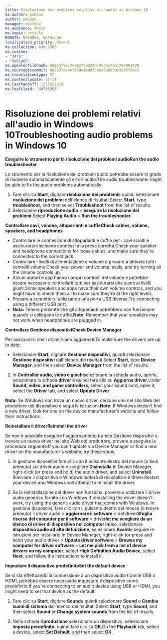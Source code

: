 ```yaml
---
title: Risoluzione dei problemi relativi all'audio in Windows 10
ms.author: pebaum
author: pebaum
manager: mnirkhe
ms.audience: Admin
ms.topic: article
ROBOTS: NOINDEX, NOFOLLOW
localization_priority: Normal
ms.collection: Adm_O365
ms.custom:
- "3476"
- "9001463"
ms.openlocfilehash: 46b23f97c2e682258224dc95e7a76b1201991828
ms.sourcegitcommit: 802537a54ef8bde1bdd758ee9a60b6c19d37d6e1
ms.translationtype: MT
ms.contentlocale: it-IT
ms.lasthandoff: 12/19/2019
ms.locfileid: "40796203"
---
```

# <a name="troubleshooting-audio-problems-in-windows-10"></a><span data-ttu-id="acbb5-102">Risoluzione dei problemi relativi all'audio in Windows 10</span><span class="sxs-lookup"><span data-stu-id="acbb5-102">Troubleshooting audio problems in Windows 10</span></span>

<span data-ttu-id="acbb5-103">**Eseguire lo strumento per la risoluzione dei problemi audio**</span><span class="sxs-lookup"><span data-stu-id="acbb5-103">**Run the audio troubleshooter**</span></span>

<span data-ttu-id="acbb5-104">Lo strumento per la risoluzione dei problemi audio potrebbe essere in grado di risolvere automaticamente gli errori audio:</span><span class="sxs-lookup"><span data-stu-id="acbb5-104">The audio troubleshooter might be able to fix the audio problems automatically:</span></span> 

1. <span data-ttu-id="acbb5-105">Fare clic su **Start**, digitare **risoluzione dei problemi**e quindi selezionare **risoluzione dei problemi** nell'elenco di risultati.</span><span class="sxs-lookup"><span data-stu-id="acbb5-105">Select **Start**, type **troubleshoot**, and then select **Troubleshoot** from the list of results.</span></span> 
2. <span data-ttu-id="acbb5-106">Selezionare **riproduzione audio** > **eseguire la risoluzione dei problemi**.</span><span class="sxs-lookup"><span data-stu-id="acbb5-106">Select **Playing Audio** > **Run the troubleshooter**.</span></span>

<span data-ttu-id="acbb5-107">**Controllare cavi, volume, altoparlanti e cuffie**</span><span class="sxs-lookup"><span data-stu-id="acbb5-107">**Check cables, volume, speakers, and headphones**</span></span>

- <span data-ttu-id="acbb5-108">Controllare le connessioni di altoparlanti e cuffie per i cavi sciolti e assicurarsi che siano connessi alla presa corretta.</span><span class="sxs-lookup"><span data-stu-id="acbb5-108">Check your speaker and headphone connections for loose cables, and make sure they're connected to the correct jack.</span></span>
- <span data-ttu-id="acbb5-109">Controllare i livelli di alimentazione e volume e provare a attivare tutti i controlli volume.</span><span class="sxs-lookup"><span data-stu-id="acbb5-109">Check your power and volume levels, and try turning all the volume controls up.</span></span>
- <span data-ttu-id="acbb5-110">Alcuni oratori e app hanno i propri controlli del volume e potrebbe essere necessario controllarli tutti per assicurarsi che siano ai livelli giusti.</span><span class="sxs-lookup"><span data-stu-id="acbb5-110">Some speakers and apps have their own volume controls, and you might have to check them all to make sure they're at the right levels.</span></span>
- <span data-ttu-id="acbb5-111">Provare a connettersi utilizzando una porta USB diversa.</span><span class="sxs-lookup"><span data-stu-id="acbb5-111">Try connecting using a different USB port.</span></span>
- <span data-ttu-id="acbb5-112">**Nota:** Tenere presente che gli altoparlanti potrebbero non funzionare quando si collegano le cuffie.</span><span class="sxs-lookup"><span data-stu-id="acbb5-112">**Note:** Remember that your speakers may not work when headphones are plugged in.</span></span>

<span data-ttu-id="acbb5-113">**Controllare Gestione dispositivi**</span><span class="sxs-lookup"><span data-stu-id="acbb5-113">**Check Device Manager**</span></span>

<span data-ttu-id="acbb5-114">Per assicurarsi che i driver siano aggiornati:</span><span class="sxs-lookup"><span data-stu-id="acbb5-114">To make sure the drivers are up to date:</span></span>

- <span data-ttu-id="acbb5-115">Selezionare **Start**, digitare **Gestione dispositivi**, quindi selezionare **Gestione dispositivi** dall'elenco dei risultati.</span><span class="sxs-lookup"><span data-stu-id="acbb5-115">Select **Start**, type **Device Manager**, and then select **Device Manager** from the list of results.</span></span>

2. <span data-ttu-id="acbb5-116">In **Controller audio, video e giochi**selezionare la scheda audio, aprirla, selezionare la scheda **driver** e quindi fare clic su **Aggiorna driver**.</span><span class="sxs-lookup"><span data-stu-id="acbb5-116">Under **Sound, video, and game controllers**, select your sound card, open it, select the **Driver** tab, and select **Update Driver**.</span></span> 

<span data-ttu-id="acbb5-117">**Nota:** Se Windows non trova un nuovo driver, cercane uno nel sito Web del produttore del dispositivo e segui le istruzioni.</span><span class="sxs-lookup"><span data-stu-id="acbb5-117">**Note:** If Windows doesn't find a new driver, look for one on the device manufacturer's website and follow their instructions.</span></span>

<span data-ttu-id="acbb5-118">**Reinstallare il driver**</span><span class="sxs-lookup"><span data-stu-id="acbb5-118">**Reinstall the driver**</span></span>

<span data-ttu-id="acbb5-119">Se non è possibile eseguire l'aggiornamento tramite Gestione dispositivi o trovare un nuovo driver nel sito Web del produttore, provare a eseguire la procedura seguente:</span><span class="sxs-lookup"><span data-stu-id="acbb5-119">If you can't update via Device Manager or find a new driver on the manufacturer's website, try these steps:</span></span> 

1. <span data-ttu-id="acbb5-120">In gestione dispositivi fare clic con il pulsante destro del mouse (o tieni premuto) sul driver audio e scegliere **Disinstalla**.</span><span class="sxs-lookup"><span data-stu-id="acbb5-120">In Device Manager, right-click (or press and hold) the audio driver, and select **Uninstall**.</span></span> <span data-ttu-id="acbb5-121">Riavviare il dispositivo e Windows tenterà di reinstallare il driver.</span><span class="sxs-lookup"><span data-stu-id="acbb5-121">Restart your device and Windows will attempt to reinstall the driver.</span></span>

2. <span data-ttu-id="acbb5-122">Se la reinstallazione del driver non funziona, provare a utilizzare il driver audio generico fornito con Windows.</span><span class="sxs-lookup"><span data-stu-id="acbb5-122">If reinstalling the driver doesn't work, try using the generic audio driver that comes with Windows.</span></span> <span data-ttu-id="acbb5-123">In gestione dispositivi, fare clic con il pulsante destro del mouse (o tenere premuto) il driver audio > **aggiornare il software** > del driver**Sfoglia risorse del computer per il software** > driver**let me scegliere da un elenco di driver di dispositivo nel computer in**uso, selezionare **dispositivo audio ad alta definizione**, selezionare **Avanti**e seguire le istruzioni per installarlo.</span><span class="sxs-lookup"><span data-stu-id="acbb5-123">In Device Manager, right-click (or press and hold) your audio driver > **Update driver software** > **Browse my computer for driver software** > **Let me pick from a list of device drivers on my computer**, select **High Definition Audio Device**, select **Next**, and follow the instructions to install it.</span></span>

<span data-ttu-id="acbb5-124">**Impostare il dispositivo predefinito**</span><span class="sxs-lookup"><span data-stu-id="acbb5-124">**Set the default device**</span></span>

<span data-ttu-id="acbb5-125">Se si sta effettuando la connessione a un dispositivo audio tramite USB o HDMI, potrebbe essere necessario impostare il dispositivo come predefinito:</span><span class="sxs-lookup"><span data-stu-id="acbb5-125">If you're connecting to an audio device using USB or HDMI, you might need to set that device as the default:</span></span> 

1. <span data-ttu-id="acbb5-126">Fare clic su **Start**, digitare **Sound**e quindi selezionare **Sound** o **Cambia suoni di sistema** dall'elenco dei risultati.</span><span class="sxs-lookup"><span data-stu-id="acbb5-126">Select **Start**, type **Sound**, and then select **Sound** or **Change system sounds** from the list of results.</span></span>

2. <span data-ttu-id="acbb5-127">Nella scheda **riproduzione** selezionare un dispositivo, selezionare **Imposta predefinito**, quindi fare clic su **OK**.</span><span class="sxs-lookup"><span data-stu-id="acbb5-127">On the **Playback** tab, select a device, select **Set Default**, and then select **OK**.</span></span>

